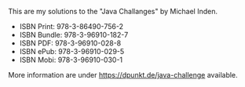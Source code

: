 This are my solutions to the "Java Challanges" by Michael Inden.

- ISBN Print: 978-3-86490-756-2
- ISBN Bundle: 978-3-96910-182-7
- ISBN PDF: 978-3-96910-028-8
- ISBN ePub: 978-3-96910-029-5
- ISBN Mobi: 978-3-96910-030-1

More information are under https://dpunkt.de/java-challenge available.